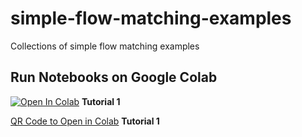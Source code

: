# simple-flow-matching-examples
Collections of simple flow matching examples

## Run Notebooks on Google Colab
[![Open In Colab](https://colab.research.google.com/assets/colab-badge.svg)](https://colab.research.google.com/github/ToelUl/simple-flow-matching-examples/blob/main/Flow_Matching_Tutorial_1.ipynb) **Tutorial 1**

[QR Code to Open in Colab](colab_qr_codes/Tutorial_1_colab_qr.png) **Tutorial 1**
